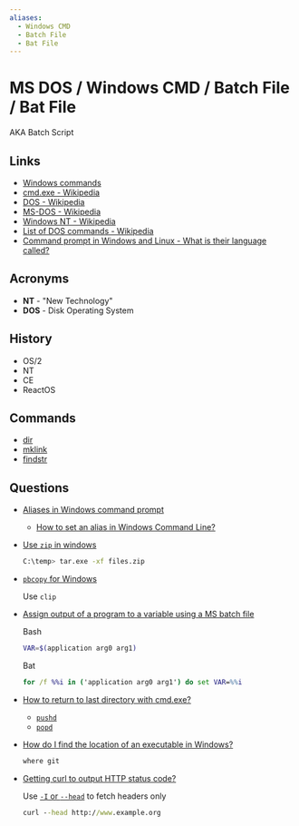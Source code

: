 ```yaml
---
aliases:
  - Windows CMD
  - Batch File
  - Bat File
---
```


# MS DOS / Windows CMD / Batch File / Bat File

AKA Batch Script

## Links

* [Windows commands](https://docs.microsoft.com/en-us/windows-server/administration/windows-commands/windows-commands)
* [cmd.exe - Wikipedia](https://en.wikipedia.org/wiki/Cmd.exe)
* [DOS - Wikipedia](https://en.wikipedia.org/wiki/DOS)
* [MS-DOS - Wikipedia](https://en.wikipedia.org/wiki/MS-DOS)
* [Windows NT - Wikipedia](https://en.wikipedia.org/wiki/Windows_NT)
* [List of DOS commands - Wikipedia](https://en.wikipedia.org/wiki/List_of_DOS_commands)
* [Command prompt in Windows and Linux - What is their language called?](https://superuser.com/q/349481/180163)

## Acronyms

* **NT** - "New Technology"
* **DOS** - Disk Operating System


## History

* OS/2
* NT
* CE
* ReactOS

## Commands

* [dir](https://docs.microsoft.com/en-us/windows-server/administration/windows-commands/dir)
* [mklink](https://docs.microsoft.com/en-us/windows-server/administration/windows-commands/mklink)
* [findstr](https://learn.microsoft.com/en-us/windows-server/administration/windows-commands/findstr)

## Questions

* [Aliases in Windows command prompt](https://stackoverflow.com/q/20530996/1366033)
  * [How to set an alias in Windows Command Line?](https://superuser.com/q/560519/180163)

* [Use `zip` in windows](https://serverfault.com/a/1043400/176522)

    ```bash
    C:\temp> tar.exe -xf files.zip
    ```

* [`pbcopy` for Windows](https://superuser.com/q/472598/180163)

   Use `clip`


* [Assign output of a program to a variable using a MS batch file](https://stackoverflow.com/q/2323292/1366033)


  Bash

  ```bash
  VAR=$(application arg0 arg1)
  ```

  Bat

  ```bat
  for /f %%i in ('application arg0 arg1') do set VAR=%%i
  ```

* [How to return to last directory with cmd.exe?](https://superuser.com/q/84932/180163)

  * [`pushd`](https://docs.microsoft.com/en-us/windows-server/administration/windows-commands/pushd)
  * [`popd`](https://docs.microsoft.com/en-us/windows-server/administration/windows-commands/popd)


* [How do I find the location of an executable in Windows?](https://superuser.com/q/49104/180163)

  ```cmd
  where git
  ```

* [Getting curl to output HTTP status code?](https://superuser.com/q/272265/180163)

  Use [`-I` or `--head`](https://man7.org/linux/man-pages/man1/curl.1.html#:~:text=Fetch%20the%20headers%20only) to fetch headers only

  ```cmd
  curl --head http://www.example.org
  ```
